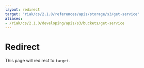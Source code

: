 ```yaml
---
layout: redirect
target: "riak/cs/2.1.0/references/apis/storage/s3/get-service"
aliases:
- /riak/cs/2.1.0/developing/apis/s3/buckets/get-service
---
```


# Redirect

This page will redirect to `target`.
